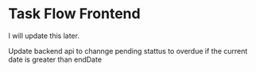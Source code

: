 # Task Flow Frontend

I will update this later.

Update backend api to channge pending stattus to overdue if the current date is greater than endDate
